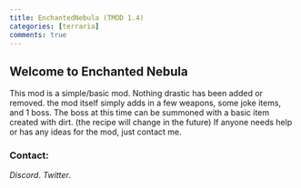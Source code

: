 ```yaml
---
title: EnchantedNebula (TMOD 1.4)
categories: [terraria]
comments: true
---
```


## Welcome to Enchanted Nebula
This mod is a simple/basic mod. Nothing drastic has been added or removed.
the mod itself simply adds in a few weapons, some joke items, and 1 boss.
The boss at this time can be summoned with a basic item created with dirt. (the recipe will change in the future)
If anyone needs help or has any ideas for the mod, just contact me.

### Contact:
<dfn info="König#7672">Discord</dfn>.
<dfn info="@NullifiedWolf">Twitter</dfn>.
